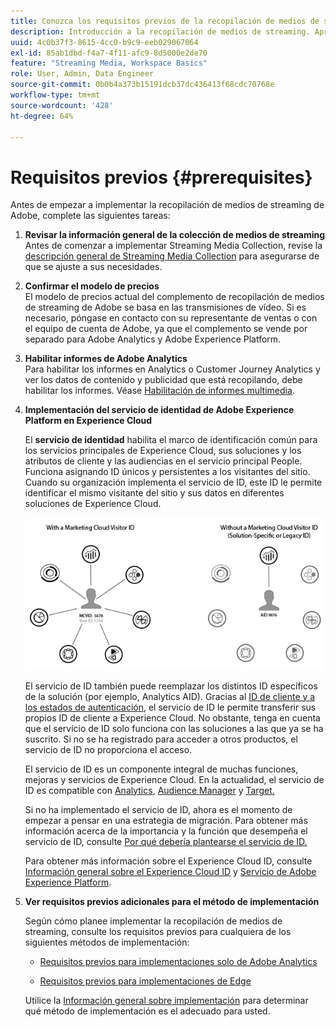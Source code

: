 ```yaml
---
title: Conozca los requisitos previos de la recopilación de medios de streaming de Adobe
description: Introducción a la recopilación de medios de streaming. Aprenda lo que necesita para la implementación de.
uuid: 4c0b37f3-8615-4cc0-b9c9-eeb029067064
exl-id: 85ab1dbd-f4a7-4f11-afc9-8d5000e2de70
feature: "Streaming Media, Workspace Basics"
role: User, Admin, Data Engineer
source-git-commit: 0b0b4a373b15191dcb37dc436413f68cdc70768e
workflow-type: tm+mt
source-wordcount: '428'
ht-degree: 64%

---
```


# Requisitos previos {#prerequisites}

Antes de empezar a implementar la recopilación de medios de streaming de Adobe, complete las siguientes tareas:

1. **Revisar la información general de la colección de medios de streaming**<br>
Antes de comenzar a implementar Streaming Media Collection, revise la [descripción general de Streaming Media Collection](/help/media-overview.md) para asegurarse de que se ajuste a sus necesidades.

1. **Confirmar el modelo de precios**<br>
El modelo de precios actual del complemento de recopilación de medios de streaming de Adobe se basa en las transmisiones de vídeo. Si es necesario, póngase en contacto con su representante de ventas o con el equipo de cuenta de Adobe, ya que el complemento se vende por separado para Adobe Analytics y Adobe Experience Platform.

1. **Habilitar informes de Adobe Analytics**<br>
Para habilitar los informes en Analytics o Customer Journey Analytics y ver los datos de contenido y publicidad que está recopilando, debe habilitar los informes. Véase [Habilitación de informes multimedia](/help/reporting/media-reports-enable.md).

1. **Implementación del servicio de identidad de Adobe Experience Platform en Experience Cloud**

   El **servicio de identidad** habilita el marco de identificación común para los servicios principales de Experience Cloud, sus soluciones y los atributos de cliente y las audiencias en el servicio principal People. Funciona asignando ID únicos y persistentes a los visitantes del sitio. Cuando su organización implementa el servicio de ID, este ID le permite identificar el mismo visitante del sitio y sus datos en diferentes soluciones de Experience Cloud.

   ![Gráfico del servicio de ID](assets/mc_id_service_graphic.png)

   El servicio de ID también puede reemplazar los distintos ID específicos de la solución (por ejemplo, Analytics AID). Gracias al [ID de cliente y a los estados de autenticación](https://experienceleague.adobe.com/docs/id-service/using/reference/authenticated-state.html?lang=es), el servicio de ID le permite transferir sus propios ID de cliente a Experience Cloud. No obstante, tenga en cuenta que el servicio de ID solo funciona con las soluciones a las que ya se ha suscrito. Si no se ha registrado para acceder a otros productos, el servicio de ID no proporciona el acceso.

   El servicio de ID es un componente integral de muchas funciones, mejoras y servicios de Experience Cloud. En la actualidad, el servicio de ID es compatible con [Analytics](https://www.adobe.com/es/marketing-cloud/web-analytics.html), [Audience Manager](https://www.adobe.com/es/marketing-cloud/data-management-platform.html) y [Target.](https://www.adobe.com/es/marketing-cloud/testing-targeting.html)

   Si no ha implementado el servicio de ID, ahora es el momento de empezar a pensar en una estrategia de migración. Para obtener más información acerca de la importancia y la función que desempeña el servicio de ID, consulte [Por qué debería plantearse el servicio de ID.](https://theblog.adobe.com/why-new-adobe-marketing-cloud-id-service-should-be-on-your-radar/)

   Para obtener más información sobre el Experience Cloud ID, consulte [Información general sobre el Experience Cloud ID](https://experienceleague.adobe.com/docs/id-service/using/intro/overview.html?lang=es) y [Servicio de Adobe Experience Platform](https://experienceleague.adobe.com/docs/id-service/using/home.html?lang=es).

1. **Ver requisitos previos adicionales para el método de implementación**

   Según cómo planee implementar la recopilación de medios de streaming, consulte los requisitos previos para cualquiera de los siguientes métodos de implementación:

   * [Requisitos previos para implementaciones solo de Adobe Analytics](/help/implementation/media-sdk/setup/prerequisites-analytics.md)

   * [Requisitos previos para implementaciones de Edge](/help/implementation/edge/prerequisites-edge.md)

   Utilice la [Información general sobre implementación](/help/implementation/overview.md) para determinar qué método de implementación es el adecuado para usted.
